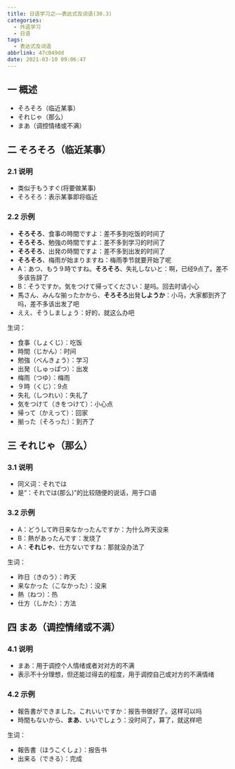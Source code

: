 ```yaml
---
title: 日语学习之——表达式及词语(30.3)
categories:
  - 外语学习
  - 日语
tags:
  - 表达式及词语
abbrlink: 47c049dd
date: 2021-03-10 09:06:47
---
```

## 一 概述

* そろそろ（临近某事）
* それじゃ（那么）
* まあ（调控情绪或不满）

<!--more-->

## 二 そろそろ（临近某事）

### 2.1 说明

* 类似于もうすぐ(将要做某事)
* そろそろ：表示某事即将临近

### 2.2 示例

* **そろそろ**、食事の時間ですよ：差不多到吃饭的时间了
* **そろそろ**、勉強の時間ですよ：差不多到学习的时间了
* **そろそろ**、出発の時間ですよ：差不多到出发的时间了
* **そろそろ**、梅雨が始まりますね：梅雨季节就要开始了呢
* A：あつ、もう９時ですね。**そろそろ**、失礼しないと：啊，已经9点了。差不多该告辞了
* B：そうですか。気をつけて帰ってください：是吗。回去时请小心
* 馬さん、みんな揃ったかから、**そろそろ**出発**しようか**：小马，大家都到齐了吗，差不多该出发了吧
* ええ、そうしましょう：好的，就这么办吧

生词：

* 食事（しょくじ）：吃饭
* 時間（じかん）：时间
* 勉強（べんきょう）：学习
* 出発（しゅっぱつ）：出发
* 梅雨（つゆ）：梅雨
* ９時（くじ）：9点
* 失礼（しつれい）：失礼了
* 気をつけて（きをつけて）：小心点
* 帰って（かえって）：回家
* 揃った（そろった）：到齐了

## 三 それじゃ（那么）

### 3.1 说明

* 同义词：それでは
* 是“：それでは(那么)”的比较随便的说话，用于口语

### 3.2 示例

* A：どうして昨日来なかったんですか：为什么昨天没来
* B：熱があったんです：发烧了
* A：**それじゃ**、仕方ないですね：那就没办法了

生词：

* 昨日（きのう）：昨天
* 来なかった（こなかった）：没来
* 熱（ねつ）：热
* 仕方（しかた）：方法

## 四 まあ（调控情绪或不满）

### 4.1 说明

* まあ：用于调控个人情绪或者对对方的不满
* 表示不十分理想，但还能过得去的程度，用于调控自己或对方的不满情绪

### 4.2 示例

* 報告書ができました。これいいですか：报告书做好了。这样可以吗
* 時間もないから、**まあ**、いいでしょう：没时间了，算了，就这样吧

生词：

* 報告書（ほうこくしょ）：报告书
* 出来る（できる）：完成


